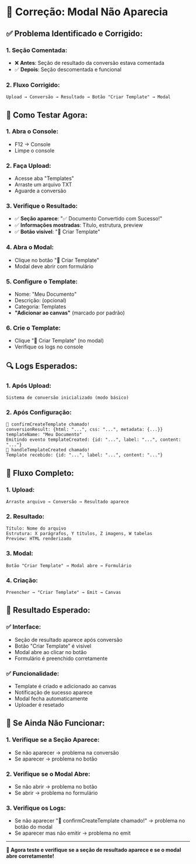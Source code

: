 # 🔧 Correção: Modal Não Aparecia

## ✅ **Problema Identificado e Corrigido:**

### **1. Seção Comentada:**
- ❌ **Antes**: Seção de resultado da conversão estava comentada
- ✅ **Depois**: Seção descomentada e funcional

### **2. Fluxo Corrigido:**
```
Upload → Conversão → Resultado → Botão "Criar Template" → Modal
```

## 🚀 **Como Testar Agora:**

### **1. Abra o Console:**
- F12 → Console
- Limpe o console

### **2. Faça Upload:**
- Acesse aba "Templates"
- Arraste um arquivo TXT
- Aguarde a conversão

### **3. Verifique o Resultado:**
- ✅ **Seção aparece**: "✅ Documento Convertido com Sucesso!"
- ✅ **Informações mostradas**: Título, estrutura, preview
- ✅ **Botão visível**: "🎨 Criar Template"

### **4. Abra o Modal:**
- Clique no botão "🎨 Criar Template"
- Modal deve abrir com formulário

### **5. Configure o Template:**
- Nome: "Meu Documento"
- Descrição: (opcional)
- Categoria: Templates
- **"Adicionar ao canvas"** (marcado por padrão)

### **6. Crie o Template:**
- Clique "🎨 Criar Template" (no modal)
- Verifique os logs no console

## 🔍 **Logs Esperados:**

### **1. Após Upload:**
```
Sistema de conversão inicializado (modo básico)
```

### **2. Após Configuração:**
```
🔧 confirmCreateTemplate chamado!
conversionResult: {html: "...", css: "...", metadata: {...}}
templateName: "Meu Documento"
Emitindo evento templateCreated: {id: "...", label: "...", content: "..."}
🎯 handleTemplateCreated chamado!
Template recebido: {id: "...", label: "...", content: "..."}
```

## 🎯 **Fluxo Completo:**

### **1. Upload:**
```
Arraste arquivo → Conversão → Resultado aparece
```

### **2. Resultado:**
```
Título: Nome do arquivo
Estrutura: X parágrafos, Y títulos, Z imagens, W tabelas
Preview: HTML renderizado
```

### **3. Modal:**
```
Botão "Criar Template" → Modal abre → Formulário
```

### **4. Criação:**
```
Preencher → "Criar Template" → Emit → Canvas
```

## 🎉 **Resultado Esperado:**

### **✅ Interface:**
- Seção de resultado aparece após conversão
- Botão "Criar Template" é visível
- Modal abre ao clicar no botão
- Formulário é preenchido corretamente

### **✅ Funcionalidade:**
- Template é criado e adicionado ao canvas
- Notificação de sucesso aparece
- Modal fecha automaticamente
- Uploader é resetado

## 🔧 **Se Ainda Não Funcionar:**

### **1. Verifique se a Seção Aparece:**
- Se não aparecer → problema na conversão
- Se aparecer → problema no botão

### **2. Verifique se o Modal Abre:**
- Se não abrir → problema no botão
- Se abrir → problema no formulário

### **3. Verifique os Logs:**
- Se não aparecer "🔧 confirmCreateTemplate chamado!" → problema no botão do modal
- Se aparecer mas não emitir → problema no emit

---

**🎨 Agora teste e verifique se a seção de resultado aparece e se o modal abre corretamente!**
